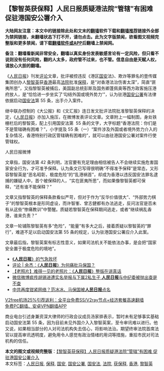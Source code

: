  <h2>【黎智英获保释】人民日报质疑港法院“管辖”有困难 促驻港国安公署介入</h2> <p class="notice"><b>大陆网友注意：本文中的链接除此处和文末的<a href="https://github.com/bannedbook/fanqiang" >翻墙</a>软件下载和<a href="https://github.com/killgcd/justmysocks/blob/master/README.md">翻墙推荐</a>链接外全部为禁网链接，未翻墙状态下打不开，请勿点击。此为文字版禁闻，欲看图文视频完整版和更多禁闻，请下载<a href="https://github.com/bannedbook/fanqiang">翻墙软件或APP</a>后翻墙上禁闻网。</p><p>备注：翻墙看新闻非常安全，翻墙以真实身份发表敏感言论有一定风险，但只看不说则没有任何风险，翻的人太多，政府管不过来，也不管。信息自由是天赋人权，请放心大胆的翻墙。</b></p>  <div class="entry">  <p>《<span class='wp_keywordlink'><a href="https://www.bannedbook.org/forum2/topic109.html" title="透视人民日报" target="_blank">人民日报</a></span>》刊发<span class='wp_keywordlink_affiliate'><a href="https://www.bannedbook.org/bnews/comments/" title="新闻评论" target="_blank">评论</a></span>文章，批评被控违反《港区<a href="https://www.bannedbook.org/bnews/tag/%E5%9B%BD%E5%AE%89/" class="st_tag internal_tag" rel="tag" title="标签 国安 下的日志">国安</a>法》、欺诈等罪名的壹传媒集团创办人<a href="https://www.bannedbook.org/bnews/tag/%e9%bb%8e%e6%99%ba%e8%8b%b1/" class="st_tag internal_tag" rel="tag" title="标签 黎智英 下的日志">黎智英</a>获<a href="https://www.bannedbook.org/bnews/tag/%e9%a6%99%e6%b8%af/" class="st_tag internal_tag" rel="tag" title="标签 香港 下的日志">香港</a>最高<a href="https://www.bannedbook.org/bnews/tag/%e6%b3%95%e9%99%a2/" class="st_tag internal_tag" rel="tag" title="标签 法院 下的日志">法院</a>批准<a href="https://www.bannedbook.org/bnews/tag/%E4%BF%9D%E9%87%8A/" class="st_tag internal_tag" rel="tag" title="标签 保释 下的日志">保释</a>，是“对香港法治伤害太深”，简直“匪夷所思”，又指黎智英被捕后，美国副总统彭斯及国务卿蓬佩奥等西方政客施压港府放人，是“恰恰进一步坐实了‘勾结外国或境外势力’”，认为驻港<a href="https://www.bannedbook.org/bnews/tag/%e5%9b%bd%e5%ae%89%e5%85%ac%e7%bd%b2/" class="st_tag internal_tag" rel="tag" title="标签 国安公署 下的日志">国安公署</a>有法律依据启动<a href="https://www.bannedbook.org/bnews/tag/%e5%9b%bd%e5%ae%89%e6%b3%95/" class="st_tag internal_tag" rel="tag" title="标签 国安法 下的日志">国安法</a>第 55 条，出手介入案件。</p> <p>继中联办控制的《大公报》和《文汇报》连日发文批评法院批准黎智英保释的决定，《<a href="https://www.bannedbook.org/bnews/tag/%e4%ba%ba%e6%b0%91%e6%97%a5%e6%8a%a5/" class="st_tag internal_tag" rel="tag" title="标签 人民日报 下的日志">人民日报</a>》亦加入施压，在微博发表评论文章。文章附上一幅制图，身处铁栅栏后的黎智英，配上引用国安法第  55 条的文字，大字标题“香港法院：你们是不是管辖确有困难？”，小字提及 55 条（一）“案件涉及外国或者境外势力介入的复杂情况，香港特别行政区管辖确有困难的”，就可以由驻港国安公署对案件行使管辖权。</p>  <p>人民日报微博</p> <p>文章指，国安法第 42 条列明，法官要有充足理由相信被告人不会继续实施危害国家安全行为，才可准予保释。认为条文已写得很明确“不得准予保释”是常态，又形容黎智英是“恶名昭彰，极度危险”的“乱港祸首”，却成为香港以违反国安法罪名逮捕的嫌疑人中，首个被保释的人，“实在匪夷所思”，而如果像黎智英都可保释，“还有谁不能保释？”</p>  <p>文章又指黎智英的保释条款看似严苛，但对于作为“反华价值很大”、“外部势力棋子”的黎智英根本是形同虚设，而许智峯、曾志健都有办法逃走，反问法官是否未有从这些“惨痛教训”中警醒。质疑若黎智英在保释期间逃走，或者“继续祸乱香港，谁来负责？”</p> <p>文章一轮铺陈黎智英有多“危险”，“能量”有多大之后，接着质疑以黎智英的“罪行”，难道不足以启动国安法第 55 条的规定，认为驻港国安公署应介入此案。</p>  <p>文章最后指，黎智英案有标志性意义，如果司法机关不能依法办事，是会把“国家安全置于极度危险的境地”。</p> <ul class='op-related-articles' title='相关阅读'> <li><a href='https://www.bannedbook.org/bnews/comments/20201222/1452433.html' target='_blank'>《<b>人民日报</b>》的气急败坏</a></li> <li><a href='https://www.bannedbook.org/bnews/comments/20201216/1449033.html' target='_blank'>评论 | 余杰：《<b>人民日报</b>》为何痛批马保国？</a></li> <li><a href='https://www.bannedbook.org/bnews/lifebaike/20201207/1443521.html' target='_blank'>【老照片】难得一见的老照片：《<b>人民日报</b>》整版在讲真话</a></li> <li><a href='https://www.bannedbook.org/bnews/headline/20201202/1440965.html' target='_blank'>微信微博疯传胡锡进遭实名举报与下属2私生子 <b>人民日报</b>与中纪委被抛出查是不查</a></li> <li><a href='https://www.bannedbook.org/bnews/yule/20201130/1439431.html' target='_blank'>中共再度钳紧网络？范冰冰、马保国被<b>人民日报</b>点名</a></li> </ul> <p class="texttj"> <a href="https://github.com/bannedbook/fanqiang/wiki/V2ray%E6%9C%BA%E5%9C%BA" target="_blank">V2free机场25%引荐返利：全平台免费SS/V2ray节点+经济套餐高速翻墙</a><br/> <a href="https://github.com/bannedbook/fanqiang/wiki/%E7%A6%81%E9%97%BB%E7%BD%91%E5%AE%89%E5%8D%93%E7%BF%BB%E5%A2%99%E6%96%B0%E9%97%BBAPP" target="_blank">免费PC翻墙、安卓VPN翻墙APP</a></p><p>商业电台引述身兼资深大律师的行政会议成员汤家骅表示，暂时未有足够事实基础启动国安法第 55 条，因为目前未见外国介入入黎智英案，至令审讯难以进行。他又说，如果相当部分的人对司法机构失去信心，将影响法治。期望终审法院首席法官以提高审讯透明度，避免用令人感觉有政治情绪的用词等措施，重拾市民对司法机构的信任。</p><a name='sharetosocial'></a>       <div><b>本文的图文或视频完整版</b>：<a href='https://www.bannedbook.org/bnews/comments/20201227/1455983.html'>【黎智英获保释】人民日报质疑港法院“管辖”有困难 促驻港国安公署介入</a></div>  </div><!--END ENTRY--> <div class="postfooter"> <div>本文标签：<a href="https://www.bannedbook.org/bnews/tag/%e4%ba%ba%e6%b0%91%e6%97%a5%e6%8a%a5/" rel="tag">人民日报</a>, <a href="https://www.bannedbook.org/bnews/tag/%E4%BF%9D%E9%87%8A/" rel="tag">保释</a>, <a href="https://www.bannedbook.org/bnews/tag/%E5%9B%BD%E5%AE%89/" rel="tag">国安</a>, <a href="https://www.bannedbook.org/bnews/tag/%e5%9b%bd%e5%ae%89%e5%85%ac%e7%bd%b2/" rel="tag">国安公署</a>, <a href="https://www.bannedbook.org/bnews/tag/%e5%9b%bd%e5%ae%89%e6%b3%95/" rel="tag">国安法</a>, <a href="https://www.bannedbook.org/bnews/tag/%e6%b3%95%e9%99%a2/" rel="tag">法院</a>, <a href="https://www.bannedbook.org/bnews/tag/%E8%8E%B7%E4%BF%9D%E9%87%8A/" rel="tag">获保释</a>, <a href="https://www.bannedbook.org/bnews/tag/%e9%a6%99%e6%b8%af/" rel="tag">香港</a>, <a href="https://www.bannedbook.org/bnews/tag/%e9%bb%8e%e6%99%ba%e8%8b%b1/" rel="tag">黎智英</a></div>  </div><!--END POSTFOOTER--> 